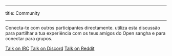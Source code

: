 * * *

title: Community

* * *

Conecta-te com outros participantes directamente. utiliza esta discussão para partilhar a tua experiência com os teus amigos do Open sangha e para conectar para grupos.

<a href="http://kiwiirc.com/client/irc.freenode.com/##meditation" class="btn btn-primary external-link no-image" target="_blank" rel="nofollow">Talk on IRC</a>
[Talk on Discord](https://discord.gg/Tyqd22a?classes=btn,btn-primary) [Talk on Reddit](https://www.reddit.com/r/OpenBuddhaDharma/?classes=btn,btn-primary)